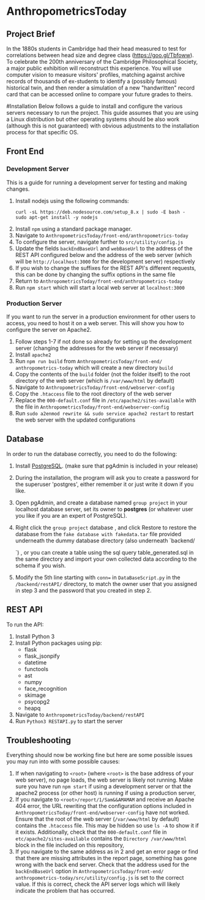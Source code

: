 # AnthropometricsToday
## Project Brief

In the 1880s students in Cambridge had their head measured to test for
correlations between head size and degree class (https://goo.gl/Tbfoww).
To celebrate the 200th anniversary of the Cambridge Philosophical Society, a
major public exhibition will reconstruct this experience. You will use
computer vision to measure visitors' profiles, matching against archive records
of thousands of ex-students to identify a (possibly famous) historical twin,
and then render a simulation of a new "handwritten" record card that can be
accessed online to compare your future grades to theirs.

#Installation
Below follows a guide to install and configure the various servers necessary to
run the project. This guide assumes that you are using a Linux distribution but
other operating systems should be also work (although this is not guaranteed)
with obvious adjustments to the installation process for that specific OS.

## Front End
### Development Server
This is a guide for running a development server for testing and making
changes.
1. Install nodejs using the following commands:
   ```
   curl -sL https://deb.nodesource.com/setup_8.x | sudo -E bash -
   sudo apt-get install -y nodejs
   ```
2. Install `npm` using a standard package manager.
3. Navigate to `AnthropometricsToday/front-end/anthropometrics-today`
4. To configure the server, navigate further to `src/utility/config.js`
5. Update the fields `backEndBaseUrl` and `webBaseUrl` to the address of the
   REST API configured below and the address of the web server (which will be 
   `http://localhost:3000` for the development server) respectively
6. If you wish to change the suffixes for the REST API's different requests,
   this can be done by changing the suffix options in the same file
7. Return to `AnthropometricsToday/front-end/anthropometrics-today`
8. Run `npm start` which will start a local web server at `localhost:3000`


### Production Server
If you want to run the server in a production environment for other users to
access, you need to host it on a web server. This will show you how to
configure the server on Apache2.
1. Follow steps 1-7 if not done so already for setting up the development
   server (changing the addresses for the web server if necessary)
2. Install `apache2`
3. Run `npm run build` from `AnthropometricsToday/front-end/
   anthropometrics-today` which will create a new directory `build`
4. Copy the contents of the `build` folder (not the folder itself) to the root
   directory of the web server (which is `/var/www/html` by default)
5. Navigate to `AnthropometricsToday/front-end/webserver-config`
6. Copy the `.htaccess` file to the root directory of the web server
7. Replace the `000-default.conf` file in `/etc/apache2/sites-available` with
   the file in `AnthropometricsToday/front-end/webserver-config`
8. Run `sudo a2enmod rewrite && sudo service apache2 restart` to restart the
   web server with the updated configurations

## Database
In order to run the database correctly, you need to do the following:
1. Install <a href="https://www.postgresql.org/download/">PostgreSQL</a>.
   (make sure that pgAdmin is included in your release)
2. During the installation, the program will ask you to create a password for
   the superuser 'postgres', either remember it or just write it down if you
   like.
3. Open pgAdmin, and create a database named `group project` in your localhost
   database server, set its owner to **postgres** (or whatever user you like if
   you are an expert of PostgreSQL).
4. Right click the `group project` database , and click Restore to restore the
   database from the `fake database with fakedata.tar` file provided underneath
   the dummy database directory (also underneath `backend/
   
   
   
   
   
   
   
   
   
   
   
   
   `) , or you can
   create a table using the sql query table_generated.sql in the same directory
   and import your own collected data according to the schema if you wish.
5. Modify the 5th line starting with `conn=` in `DataBaseScript.py` in the
   `/backend/restAPI/` directory, to match the owner user that you assigned
   in step 3 and the password that you created in step 2.

## REST API
To run the API:
1. Install Python 3
2. Install Python packages using pip:
	- flask
	- flask_jsonpify
	- datetime
	- functools
	- ast
	- numpy
	- face_recognition
	- skimage
	- psycopg2
	- heapq
3. Navigate to `AnthropometricsToday/backend/restAPI`
4. Run `Python3 RESTAPI.py` to start the server

## Troubleshooting
Everything should now be working fine but here are some possible issues you
may run into with some possible causes:

1. If when navigating to `<root>` (where `<root>` is the
   base address of your web server), no page loads, the web server is likely
   not running. Make sure you have run `npm start` if using a development
   server or that the apache2 process (or other host) is running if using a
   production server,
2. If you navigate to `<root>/report/1/Sam&&AMAMAM` and receive an Apache 404
   error, the URL rewriting that the configuration options included in
   `AnthropometricsToday/front-end/webserver-config` have not worked. Ensure
   that the root of the web server (`/var/www/html` by default) contains the
   `.htaccess` file. This may be hidden so use `ls -A` to show it if it exists.
   Additionally, check that the `000-default.conf` file in 
   `etc/apache2/sites-available` contains the `Directory /var/www/html` block
   in the file included on this repository,
3. If you navigate to the same address as in 2 and get an error page or find
   that there are missing attributes in the report page, something has gone
   wrong with the back end server. Check that the address used for the 
   `backEndBaseUrl` option in `AnthropometricsToday/front-end/
   anthropometrics-today/src/utility/config.js` is set to the correct value.
   If this is correct, check the API server logs which will likely indicate
   the problem that has occurred.
